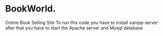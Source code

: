 # BookWorld.
Online Book Selling Site
To run this code you have to install xampp server 
after that you have to start the Apache server and Mysql database
